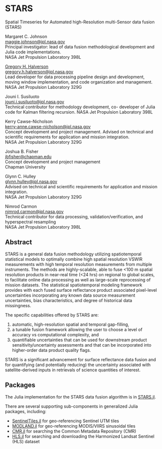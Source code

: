 # STARS

Spatial Timeseries for Automated high-Resolution multi-Sensor data fusion (STARS)

Margaret C. Johnson<br>
[maggie.johnson@jpl.nasa.gov](mailto:maggie.johnson@jpl.nasa.gov)<br>
Principal investigator: lead of data fusion methodological development and Julia code implementations.<br>
NASA Jet Propulsion Laboratory 398L

[Gregory H. Halverson](https://github.com/gregory-halverson-jpl)<br>
[gregory.h.halverson@jpl.nasa.gov](mailto:gregory.h.halverson@jpl.nasa.gov)<br>
Lead developer for data processing pipeline design and development, moving window implementation, and code organization and management.<br>
NASA Jet Propulsion Laboratory 329G

Jouni I. Susiluoto<br>
[jouni.i.susiluoto@jpl.nasa.gov](mailto:jouni.i.susiluoto@jpl.nasa.gov)<br>
Technical contributor for methodology development, co- developer of Julia code for Kalman filtering recursion.
NASA Jet Propulsion Laboratory 398L

Kerry Cawse-Nicholson<br>
[kerry-anne.cawse-nicholson@jpl.nasa.gov](mailto:kerry-anne.cawse-nicholson@jpl.nasa.gov)<br>
Concept development and project management. Advised on technical and scientific requirements for application and mission integration.<br>
NASA Jet Propulsion Laboratory 329G

Joshua B. Fisher<br>
[jbfisher@chapman.edu](mailto:jbfisher@chapman.edu)<br>
Concept development and project management<br>
Chapman University

Glynn C. Hulley<br>
[glynn.hulley@jpl.nasa.gov](mailto:glynn.hulley@jpl.nasa.gov)<br>
Advised on technical and scientific requirements for application and mission integration.<br>
NASA Jet Propulsion Laboratory 329G

Nimrod Carmon<br>
[nimrod.carmon@jpl.nasa.gov](mailto:nimrod.carmon@jpl.nasa.gov)<br>
Technical contributor for data processing, validation/verification, and hyperspectral resampling<br>
NASA Jet Propulsion Laboratory 398L

## Abstract

STARS is a general data fusion methodology utilizing spatiotemporal statistical models to optimally combine high spatial resolution VSWIR measurements with high temporal resolution measurements from multiple instruments. The methods are highly-scalable, able to fuse <100 m spatial resolution products in near-real time (<24 hrs) on regional to global scales, to facilitate online data processing as well as large-scale reprocessing of mission datasets. The statistical spatiotemporal modeling framework provides with each fused surface reflectance product associated pixel-level uncertainties incorporating any known data source measurement uncertainties, bias characteristics, and degree of historical data missingness. 

The specific capabilities offered by STARS are: 
1. automatic, high-resolution spatial and temporal gap-filling, 
2. a tunable fusion framework allowing the user to choose a level of accuracy vs computational complexity, and 
3. quantifiable uncertainties that can be used for downstream product sensitivity/uncertainty assessments and that can be incorporated into higher-order data product quality flags. 

STARS is a significant advancement for surface reflectance data fusion and for quantifying (and potentially reducing) the uncertainty associated with satellite-derived inputs in retrievals of science quantities of interest.

## Packages

The Julia implementation for the STARS data fusion algorithm is in [STARS.jl](https://github.com/STARS-Data-Fusion/STARS.jl).

There are several supporting sub-components in generalized Julia packages, including:

- [SentinelTiles.jl](https://github.com/STARS-Data-Fusion/SentinelTiles.jl) for geo-referencing Sentinel UTM tiles
- [MODLAND.jl](https://github.com/STARS-Data-Fusion/MODLAND.jl) for geo-referencing MODIS/VIIRS sinusoidal tiles
- [CMR.jl](https://github.com/STARS-Data-Fusion/CMR.jl) for searching the Common Metadata Repository (CMR)
- [HLS.jl](https://github.com/STARS-Data-Fusion/HLS.jl) for searching and downloading the Harmonized Landsat Sentinel (HLS) dataset


